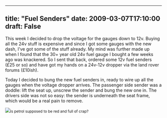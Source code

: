
---
title: "Fuel Senders"
date: 2009-03-07T17:10:00
draft: False
---

This week I decided to drop the voltage for the gauges down to 12v. Buying all the 24v stuff is expensive and since I got some gauges with the new dash, I've got some of the stuff already.  My mind was further made up when I found that the 30+ year old 24v fuel gauge I bought a few weeks ago was knackered.  So I sent that back, ordered some 12v fuel senders (£25 or so) and have got my hands on a 24v-12v dropper via the land rover forums (£10ish).

Today I decided to bung the new fuel senders in, ready to wire up all the gauges when the voltage dropper arrives.  The passenger side sender was a doddle: lift the seat up, unscrew the sender and bung the new one in.  The drivers side was not so easy: the sender is underneath the seat frame, which would be a real pain to remove.

[<img src="http://danandtheduke.co.uk/uploaded_images/IMG_6823-769126.JPG"/>](http://danandtheduke.co.uk/uploaded_images/IMG_6823-769146.JPG)<span style="font-size:85%;">Is petrol supposed to be red and full of crap?</span>
